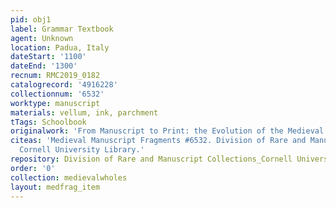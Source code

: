 ```yaml
---
pid: obj1
label: Grammar Textbook
agent: Unknown
location: Padua, Italy
dateStart: '1100'
dateEnd: '1300'
recnum: RMC2019_0182
catalogrecord: '4916228'
collectionnum: '6532'
worktype: manuscript
materials: vellum, ink, parchment
tTags: Schoolbook
originalwork: 'From Manuscript to Print: the Evolution of the Medieval Book'
citeas: 'Medieval Manuscript Fragments #6532. Division of Rare and Manuscript Collections
  Cornell University Library.'
repository: Division of Rare and Manuscript Collections_Cornell University Library
order: '0'
collection: medievalwholes
layout: medfrag_item
---
```

